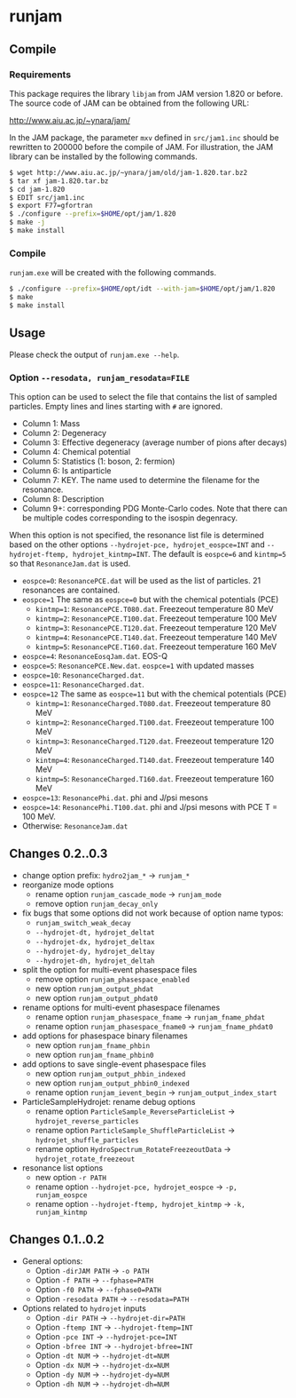 # runjam

## Compile

### Requirements

This package requires the library `libjam` from JAM version 1.820 or
before.  The source code of JAM can be obtained from the following URL:

  http://www.aiu.ac.jp/~ynara/jam/

In the JAM package, the parameter `mxv` defined in `src/jam1.inc`
should be rewritten to 200000 before the compile of JAM.
For illustration, the JAM library can be installed by the following commands.

```bash
$ wget http://www.aiu.ac.jp/~ynara/jam/old/jam-1.820.tar.bz2
$ tar xf jam-1.820.tar.bz
$ cd jam-1.820
$ EDIT src/jam1.inc
$ export F77=gfortran
$ ./configure --prefix=$HOME/opt/jam/1.820
$ make -j
$ make install
```

### Compile

`runjam.exe` will be created with the following commands.

```bash
$ ./configure --prefix=$HOME/opt/idt --with-jam=$HOME/opt/jam/1.820
$ make
$ make install
```


## Usage

Please check the output of `runjam.exe --help`.

### Option `--resodata, runjam_resodata=FILE`

This option can be used to select the file that contains the list of sampled particles.
Empty lines and lines starting with `#` are ignored.

- Column 1: Mass
- Column 2: Degeneracy
- Column 3: Effective degeneracy (average number of pions after decays)
- Column 4: Chemical potential
- Column 5: Statistics (1: boson, 2: fermion)
- Column 6: Is antiparticle
- Column 7: KEY.  The name used to determine the filename for the resonance.
- Column 8: Description
- Column 9+: corresponding PDG Monte-Carlo codes.  Note that there can be multiple codes corresponding to the isospin degenracy.

When this option is not specified, the resonance list file is determined
based on the other options `--hydrojet-pce, hydrojet_eospce=INT` and `--hydrojet-ftemp, hydrojet_kintmp=INT`.
The default is `eospce=6` and `kintmp=5` so that `ResonanceJam.dat` is used.

- `eospce=0`: `ResonancePCE.dat` will be used as the list of particles. 21 resonances are contained.
- `eospce=1` The same as `eospce=0` but with the chemical potentials (PCE)
  - `kintmp=1`: `ResonancePCE.T080.dat`. Freezeout temperature 80 MeV
  - `kintmp=2`: `ResonancePCE.T100.dat`. Freezeout temperature 100 MeV
  - `kintmp=3`: `ResonancePCE.T120.dat`. Freezeout temperature 120 MeV
  - `kintmp=4`: `ResonancePCE.T140.dat`. Freezeout temperature 140 MeV
  - `kintmp=5`: `ResonancePCE.T160.dat`. Freezeout temperature 160 MeV
- `eospce=4`: `ResonanceEosqJam.dat`. EOS-Q
- `eospce=5`: `ResonancePCE.New.dat`. `eospce=1` with updated masses
- `eospce=10`: `ResonanceCharged.dat`.
- `eospce=11`: `ResonanceCharged.dat`.
- `eospce=12` The same as `eospce=11` but with the chemical potentials (PCE)
  - `kintmp=1`: `ResonanceCharged.T080.dat`. Freezeout temperature 80 MeV
  - `kintmp=2`: `ResonanceCharged.T100.dat`. Freezeout temperature 100 MeV
  - `kintmp=3`: `ResonanceCharged.T120.dat`. Freezeout temperature 120 MeV
  - `kintmp=4`: `ResonanceCharged.T140.dat`. Freezeout temperature 140 MeV
  - `kintmp=5`: `ResonanceCharged.T160.dat`. Freezeout temperature 160 MeV
- `eospce=13`: `ResonancePhi.dat`. phi and J/psi mesons
- `eospce=14`: `ResonancePhi.T100.dat`. phi and J/psi mesons with PCE T = 100 MeV.
- Otherwise: `ResonanceJam.dat`

## Changes 0.2..0.3

- change option prefix: `hydro2jam_*` -> `runjam_*`
- reorganize mode options
  - rename option `runjam_cascade_mode` -> `runjam_mode`
  - remove option `runjam_decay_only`
- fix bugs that some options did not work because of option name typos:
  - `runjam_switch_weak_decay`
  - `--hydrojet-dt, hydrojet_deltat`
  - `--hydrojet-dx, hydrojet_deltax`
  - `--hydrojet-dy, hydrojet_deltay`
  - `--hydrojet-dh, hydrojet_deltah`
- split the option for multi-event phasespace files
  - remove option `runjam_phasespace_enabled`
  - new option `runjam_output_phdat`
  - new option `runjam_output_phdat0`
- rename options for multi-event phasespace filenames
  - rename option `runjam_phasespace_fname` -> `runjam_fname_phdat`
  - rename option `runjam_phasespace_fname0` -> `runjam_fname_phdat0`
- add options for phasespace binary filenames
  - new option `runjam_fname_phbin`
  - new option `runjam_fname_phbin0`
- add options to save single-event phasespace files
  - new option `runjam_output_phbin_indexed`
  - new option `runjam_output_phbin0_indexed`
  - rename option `runjam_ievent_begin` -> `runjam_output_index_start`
- ParticleSampleHydrojet: rename debug options
  - rename option `ParticleSample_ReverseParticleList` -> `hydrojet_reverse_particles`
  - rename option `ParticleSample_ShuffleParticleList` -> `hydrojet_shuffle_particles`
  - rename option `HydroSpectrum_RotateFreezeoutData` -> `hydrojet_rotate_freezeout`
- resonance list options
  - new option `-r PATH`
  - rename option `--hydrojet-pce, hydrojet_eospce` -> `-p, runjam_eospce`
  - rename option `--hydrojet-ftemp, hydrojet_kintmp` -> `-k, runjam_kintmp`

## Changes 0.1..0.2

- General options:
  - Option `-dirJAM PATH`   -> `-o PATH`
  - Option `-f PATH`        -> `--fphase=PATH`
  - Option `-f0 PATH`       -> `--fphase0=PATH`
  - Option `-resodata PATH` -> `--resodata=PATH`
- Options related to `hydrojet` inputs
  - Option `-dir PATH`  -> `--hydrojet-dir=PATH`
  - Option `-ftemp INT` -> `--hydrojet-ftemp=INT`
  - Option `-pce INT`   -> `--hydrojet-pce=INT`
  - Option `-bfree INT` -> `--hydrojet-bfree=INT`
  - Option `-dt NUM`    -> `--hydrojet-dt=NUM`
  - Option `-dx NUM`    -> `--hydrojet-dx=NUM`
  - Option `-dy NUM`    -> `--hydrojet-dy=NUM`
  - Option `-dh NUM`    -> `--hydrojet-dh=NUM`
